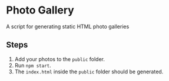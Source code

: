 # Photo Gallery
A script for generating static HTML photo galleries

## Steps
1. Add your photos to the `public` folder.
2. Run `npm start`.
3. The `index.html` inside the `public` folder should be generated.
